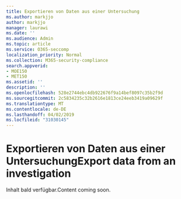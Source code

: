 ```yaml
---
title: Exportieren von Daten aus einer Untersuchung
ms.author: markjjo
author: markjjo
manager: laurawi
ms.date: ''
ms.audience: Admin
ms.topic: article
ms.service: O365-seccomp
localization_priority: Normal
ms.collection: M365-security-compliance
search.appverid:
- MOE150
- MET150
ms.assetid: ''
description: ''
ms.openlocfilehash: 528e2744ebc4db922676f9a14bef8097c35b2f9d
ms.sourcegitcommit: 2c5834235c32b2616e1813ce24eeb3419a09629f
ms.translationtype: MT
ms.contentlocale: de-DE
ms.lasthandoff: 04/02/2019
ms.locfileid: "31030145"
---
```

# <a name="export-data-from-an-investigation"></a><span data-ttu-id="22829-102">Exportieren von Daten aus einer Untersuchung</span><span class="sxs-lookup"><span data-stu-id="22829-102">Export data from an investigation</span></span>

<span data-ttu-id="22829-103">Inhalt bald verfügbar.</span><span class="sxs-lookup"><span data-stu-id="22829-103">Content coming soon.</span></span>